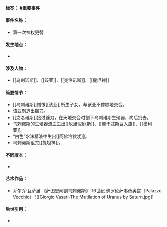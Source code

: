 #### 标签： #重要事件
#### 事件名称：
- 第一次神权更替
#### 发生地点：
- 
#### 涉及人物：
- [[乌剌诺斯]]、[[该亚]]、[[克洛诺斯]]、[[提坦神]]
#### 简要情节：
- [[乌剌诺斯]]憎恨[[该亚]]所生子女，与该亚不停歇地交合。
- 该亚制造出镰刀。
- [[克洛诺斯]]接过镰刀，在天地交合时割下乌剌诺斯生殖器，向后扔去。
- 乌剌诺斯的生殖器流血生出[[厄里倪厄斯]]、[[癸干忒斯巨人族]]、[[墨利亚]]。
- “白色”水沫精液中生出[[阿佛洛狄忒]]。
- 乌剌诺斯诅咒[[提坦神]]。
#### 不同版本：
- 
#### 艺术作品：
- 乔尔乔·瓦萨里 《萨图恩阉割乌剌诺斯》 16世纪 佛罗伦萨韦奇奥宫（Palazzo Vecchio）
![[Giorgio Vasari-The Mutilation of Uranus by Saturn.jpg]]
#### 后世引用：
- 
